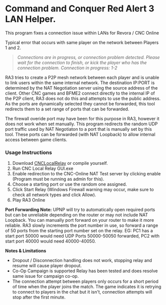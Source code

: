 # Command and Conquer Red Alert 3 LAN Helper.

This program fixes a connection issue within LANs for Revora / CNC Online

Typical error that occurs with same player on the network between Players 1 and 2.
>*Connections are in progress, or connection problem detected. Please wait for the connection to finish, or kick the player who has the connection problem.
Connection in progress: 1-2*


RA3 tries to create a P2P mesh network between each player 
and is unable to link users within the same internal network.
The destination IP:PORT is determined by the NAT Negotiation server using the source address of the client. 
Other CNC games and BFME2 connect directly to the internal IP of the P2P client, RA3 does not do this and attempts to use the public address.
As the ports are dynamically selected they cannot be forwarded, this tool redirects them to a set range of ports that can be forwarded.

The firewall overide port may have been for this purpose in RA3, however it does not work when set manually.
This program redirects the random UDP port traffic used by NAT Negotiaton to a port that is manually set by this tool.
These ports can be forwarded (with NAT Loopback) to allow internal access between game clients.


### Usage Instructions
1. Download [CNCLocalRelay](https://github.com/mrhteriyaki/RA3LANHelper/releases/download/untagged-b31feadf2762b6db4dd2/CNCLocalRelay.zip) or compile yourself.
2. Run CNC Local Relay GUI.exe
3. Enable redirection to the CNC-Online NAT Test server by clicking enable (Program must be running as admin for this).
4. Choose a starting port or use the random one assigned.
5. Click Start Relay (Windows Firewall warning may occur, make sure to check all network types and click Allow).
6. Play RA3 Online
 

**Port Forwarding Note:**
UPNP will try to automatically open required ports but can be unreliable depending on the router or may not include NAT Loopback.
You can manually port forward on your router to make it more reliable.
RA3 slowly increments the port number in use, so forward a range of 50 ports from the starting port number set on the relay.
EG: PC1 has a start port 50000 would need UDP Ports 50000-50050 forwarded, PC2 with start port 40000 would need 40000-40050.

**Notes & Limitations**
- Dropout / Disconnection handling does not work, stopping relay and resume will cause player dropout.
- Co-Op Campaign is supported Relay has been tested and does resolve same issue for campaign co-op.
- The connection attempt between players only occurs for a short period of time when the player joins the match. The game indicates it is retrying to connect to players in the chat but it isn't, connection attempts will stop after the first minute.


